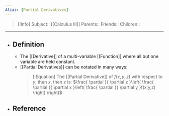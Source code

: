 ```yaml
---
Alias: [Partial Derivatives]
---
```

> [!Info]
> Subject:: [[Calculus III]]
> Parents:: 
> Friends:: 
> Children:: 
---
- ## Definition
	- The [[Derivative]] of a multi-variable [[Function]] where all but one variable are held constant.
	- [[Partial Derivatives]] can be notated in many ways:
	  > [!Equation]
	  > The [[Partial Derivative]] of $f(x,y,z)$ with respect to $y$, then $x$, then $z$ is:
	  > $\frac{ \partial  }{ \partial z }\left( \frac{ \partial  }{ \partial x }\left( \frac{ \partial  }{ \partial y }f(x,y,z) \right) \right)$
- ## Reference
